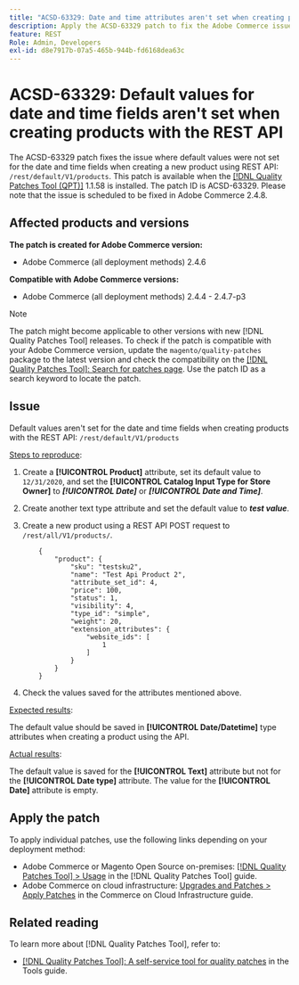 ```yaml
---
title: "ACSD-63329: Date and time attributes aren't set when creating products with the REST API"
description: Apply the ACSD-63329 patch to fix the Adobe Commerce issue where default values are not set for the date and time fields when creating products with the REST API.
feature: REST
Role: Admin, Developers
exl-id: d8e7917b-07a5-465b-944b-fd6168dea63c
---
```

# ACSD-63329: Default values for date and time fields aren't set when creating products with the REST API

The ACSD-63329 patch fixes the issue where default values were not set for the date and time fields when creating a new product using REST API: `/rest/default/V1/products`. This patch is available when the [[!DNL Quality Patches Tool (QPT)]](/help/tools/quality-patches-tool/quality-patches-tool-to-self-serve-quality-patches.md) 1.1.58 is installed. The patch ID is ACSD-63329. Please note that the issue is scheduled to be fixed in Adobe Commerce 2.4.8.

## Affected products and versions

**The patch is created for Adobe Commerce version:**

* Adobe Commerce (all deployment methods) 2.4.6

**Compatible with Adobe Commerce versions:**

* Adobe Commerce (all deployment methods) 2.4.4 - 2.4.7-p3

>[!NOTE]
>
>The patch might become applicable to other versions with new [!DNL Quality Patches Tool] releases. To check if the patch is compatible with your Adobe Commerce version, update the `magento/quality-patches` package to the latest version and check the compatibility on the [[!DNL Quality Patches Tool]: Search for patches page](https://experienceleague.adobe.com/tools/commerce-quality-patches/index.html). Use the patch ID as a search keyword to locate the patch.

## Issue

Default values aren't set for the date and time fields when creating products with the REST API: `/rest/default/V1/products`

<u>Steps to reproduce</u>:

1. Create a **[!UICONTROL Product]** attribute, set its default value to `12/31/2020`, and set the **[!UICONTROL Catalog Input Type for Store Owner]** to ***[!UICONTROL Date]*** or ***[!UICONTROL Date and Time]***.
1. Create another text type attribute and set the default value to ***test value***.
1. Create a new product using a REST API POST request to `/rest/all/V1/products/`.

    ```
        {
            "product": {
                "sku": "testsku2",
                "name": "Test Api Product 2",
                "attribute_set_id": 4,
                "price": 100,
                "status": 1,
                "visibility": 4,
                "type_id": "simple",
                "weight": 20,
                "extension_attributes": {
                    "website_ids": [
                        1
                    ]
                }
            }
        }
    ```

1. Check the values saved for the attributes mentioned above.

<u>Expected results</u>:

The default value should be saved in **[!UICONTROL Date/Datetime]** type attributes when creating a product using the API.

<u>Actual results</u>:

The default value is saved for the **[!UICONTROL Text]** attribute but not for the **[!UICONTROL Date type]** attribute. The value for the **[!UICONTROL Date]** attribute is empty.

## Apply the patch

To apply individual patches, use the following links depending on your deployment method:

* Adobe Commerce or Magento Open Source on-premises: [[!DNL Quality Patches Tool] > Usage](/help/tools/quality-patches-tool/usage.md) in the [!DNL Quality Patches Tool] guide.
* Adobe Commerce on cloud infrastructure: [Upgrades and Patches > Apply Patches](https://experienceleague.adobe.com/docs/commerce-cloud-service/user-guide/develop/upgrade/apply-patches.html) in the Commerce on Cloud Infrastructure guide.

## Related reading

To learn more about [!DNL Quality Patches Tool], refer to:

* [[!DNL Quality Patches Tool]: A self-service tool for quality patches](/help/tools/quality-patches-tool/quality-patches-tool-to-self-serve-quality-patches.md) in the Tools guide.
